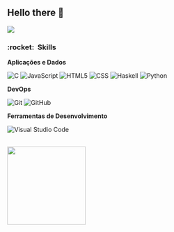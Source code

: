 ## Hello there 👋

![](https://komarev.com/ghpvc/?username=Duarte0903&color=006bed)

<h3> :rocket: &nbsp;Skills </h3>

**Aplicações e Dados**

  ![C](https://img.shields.io/badge/-C-333333?style=flat&logo=C%2B%2B&logoColor=00599C)
  ![JavaScript](https://img.shields.io/badge/-JavaScript-333333?style=flat&logo=javascript)
  ![HTML5](https://img.shields.io/badge/-HTML5-333333?style=flat&logo=HTML5)
  ![CSS](https://img.shields.io/badge/-CSS-333333?style=flat&logo=CSS3&logoColor=1572B6)
  ![Haskell](https://img.shields.io/badge/-Haskell-333333?style=flat&logo=Haskell)
  ![Python](https://img.shields.io/badge/-Python-333333?style=flat&logo=Python)

**DevOps**

  ![Git](https://img.shields.io/badge/-Git-333333?style=flat&logo=git)
  ![GitHub](https://img.shields.io/badge/-GitHub-333333?style=flat&logo=github)

**Ferramentas de Desenvolvimento**

  ![Visual Studio Code](https://img.shields.io/badge/-Visual%20Studio%20Code-333333?style=flat&logo=visual-studio-code&logoColor=007ACC)

<br/>

<a href="https://github.com/Duarte0903">
  <img height="180em" src="https://github-readme-stats.vercel.app/api?username=Duarte0903&theme=dracula&show_icons=true" />
</a>

<br/>
